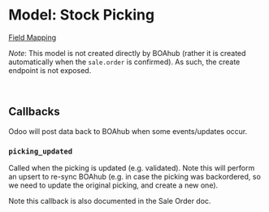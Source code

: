 # Model: Stock Picking

[Field Mapping](stock-picking.jsonc)

*Note*: This model is not created directly by BOAhub (rather it is created automatically when the `sale.order` is confirmed). As such, the create endpoint is not exposed.

<br />

## Callbacks

Odoo will post data back to BOAhub when some events/updates occur.

### `picking_updated`

Called when the picking is updated (e.g. validated). Note this will perform an upsert to re-sync BOAhub (e.g. in case the picking was backordered, so we need to update the original picking, and create a new one).

Note this callback is also documented in the Sale Order doc.
